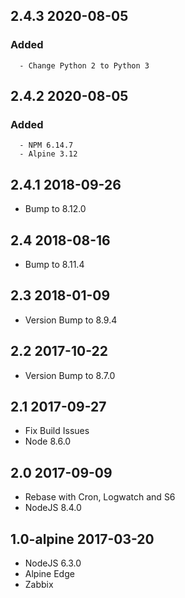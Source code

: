 ## 2.4.3 2020-08-05 <dave at tiredofit dot ca>

   ### Added
      - Change Python 2 to Python 3


## 2.4.2 2020-08-05 <dave at tiredofit dot ca>

   ### Added
      - NPM 6.14.7
      - Alpine 3.12


## 2.4.1 2018-09-26 <dave at tiredofit dot ca>

* Bump to 8.12.0

## 2.4 2018-08-16 <dave at tiredofit dot ca>

* Bump to 8.11.4

## 2.3 2018-01-09 <dave at tiredofit dot ca>

* Version Bump to 8.9.4

## 2.2 2017-10-22 <dave at tiredofit dot ca>

* Version Bump to 8.7.0

## 2.1 2017-09-27 <dave at tiredofit dot ca>

* Fix Build Issues 
* Node 8.6.0

## 2.0 2017-09-09 <dave at tiredofit dot ca>

* Rebase with Cron, Logwatch and S6
* NodeJS 8.4.0

## 1.0-alpine 2017-03-20 <dave at tiredofit dot ca>

* NodeJS 6.3.0
* Alpine Edge
* Zabbix



